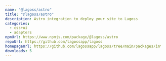 ```yaml
---
name: "@lagoss/astro"
title: "@lagoss/astro"
description: Astro integration to deploy your site to Lagoss
categories:
  - css+ui
  - adapters
npmUrl: https://www.npmjs.com/package/@lagoss/astro
repoUrl: https://github.com/lagossapp/lagoss
homepageUrl: https://github.com/lagossapp/lagoss/tree/main/packages/integrations/astro
downloads: 5
---
```

